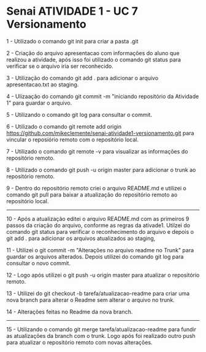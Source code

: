 # Senai ATIVIDADE 1 - UC 7 Versionamento

1 - Utilizado o comando git init para criar a pasta .git

2 - Criação do arquivo apresentacao com informações do aluno que realizou a atividade, após isso 
foi utilizado o comando git status para verificar se o arquivo iria ser reconhecido.

3 - Utilização do comando git add . para adicionar o arquivo apresentacao.txt ao staging.

4 - Ulizaação do comando git commit -m "iniciando repositório da Atividade 1" para guardar o arquivo. 

5 - Utilizando o comando git log para consultar o commit.

6 - Utilizado o comando git remote add origin https://github.com/mikeclemente/senai-atividade1-versionamento.git 
para vincular o reposiório remoto com o repositório local.

7 - Utilizado o comando git remote -v para visualizar as informações do repositório remoto.

8 - Utilizado o comando git push -u origin master para adicionar o trunk ao repositório remoto.

9 - Dentro do repositório remoto criei o arquivo README.md e utilizei o comando git pull para baixar a atualização
do repositório remoto ao repositório local.

--------------------------------------------

10 - Após a atualização editei o arquivo README.md com as primeiros 9 passos da criação do arquivo, conforme as regras
da ativade1. Utilzei do comando git status para verificar o reconhecimento do arquivo e depois o git add . para adicionar
os arquivos atualizados ao staging,

11 - Utilizei o git commit -m "Alterações no arquivo readme no Trunk" para guardar os arquivos alterados. Depois utilizei
do comando git log para consultar o novo commit.

12 - Logo após utilizei o git push -u origin master para atualizar o repositório remoto.

13 - Utilizei do git checkout -b tarefa/atualizacao-readme para criar uma nova branch para alterar o Readme sem alterar o arquivo
no trunk.

14 - Alterações feitas no Readme da nova branch.

--------------------------------------------

15 - Utilizando o comando git merge tarefa/atualizacao-readme para fundir as atualizações da branch com o trunk. Logo após foi realizado
outro push para atualizar o repositório remoto com novas alterações.
